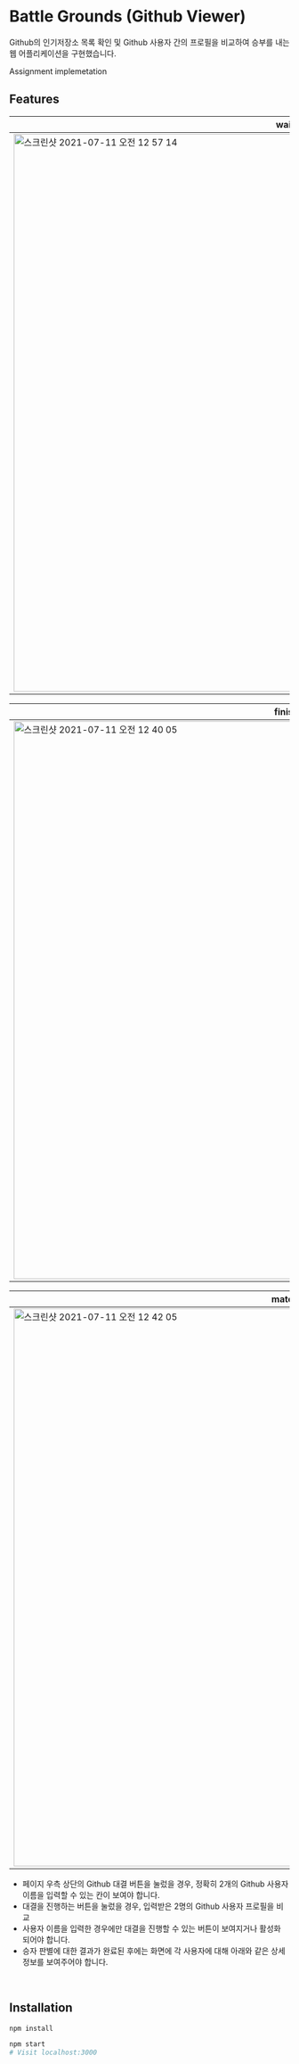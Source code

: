 # Battle Grounds (Github Viewer)
Github의 인기저장소 목록 확인 및 Github 사용자 간의 프로필을 비교하여 승부를 내는 웹 어플리케이션을 구현했습니다.

Assignment implemetation

## Features

|waiting|
|---|
|<img width="1000" alt="스크린샷 2021-07-11 오전 12 57 14" src="https://github.com/mycolki/Vanilla_Codewarz/assets/77730913/3c8cf44d-3afa-4755-9965-f08c737bee14">|

|finished|
|---|
|<img width="1000" alt="스크린샷 2021-07-11 오전 12 40 05" src="https://github.com/mycolki/Vanilla_Codewarz/assets/77730913/113e4ad3-b3f8-41b8-8258-621c25347d4d">|

|matching|
|---|
|<img width="1000" alt="스크린샷 2021-07-11 오전 12 42 05" src="https://github.com/mycolki/Vanilla_Codewarz/assets/77730913/f636fc90-3ce5-43b8-9d91-c3a93f710fee">|

- 페이지 우측 상단의 Github 대결 버튼을 눌렀을 경우, 정확히 2개의 Github 사용자 이름을 입력할 수 있는 칸이 보여야 합니다.
- 대결을 진행하는 버튼을 눌렀을 경우, 입력받은 2명의 Github 사용자 프로필을 비교
- 사용자 이름을 입력한 경우에만 대결을 진행할 수 있는 버튼이 보여지거나 활성화 되어야 합니다.
- 승자 판별에 대한 결과가 완료된 후에는 화면에 각 사용자에 대해 아래와 같은 상세 정보를 보여주어야 합니다.

<br />

## Installation

```sh
npm install
```
```sh
npm start
# Visit localhost:3000
```




